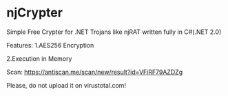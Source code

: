 # njCrypter
Simple Free Crypter for .NET Trojans like njRAT written fully in C#(.NET 2.0) 

Features: 
1.AES256 Encryption

2.Execution in Memory

Scan: https://antiscan.me/scan/new/result?id=VFiRF79AZDZg

Please, do not upload it on virustotal.com!

